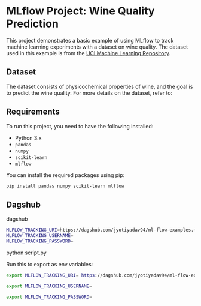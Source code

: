 # MLflow Project: Wine Quality Prediction

This project demonstrates a basic example of using MLflow to track machine learning experiments with a dataset on wine quality. The dataset used in this example is from the [UCI Machine Learning Repository](http://archive.ics.uci.edu/ml/datasets/Wine+Quality).

## Dataset

The dataset consists of physicochemical properties of wine, and the goal is to predict the wine quality. For more details on the dataset, refer to:

## Requirements

To run this project, you need to have the following installed:

- Python 3.x
- `pandas`
- `numpy`
- `scikit-learn`
- `mlflow`

You can install the required packages using pip:

```bash
pip install pandas numpy scikit-learn mlflow
```

## Dagshub 

dagshub

```bash
MLFLOW_TRACKING_URI=https://dagshub.com/jyotiyadav94/ml-flow-examples.mlflow
MLFLOW_TRACKING_USERNAME=
MLFLOW_TRACKING_PASSWORD=
```

python script.py

Run this to export as env variables:

```bash
export MLFLOW_TRACKING_URI= https://dagshub.com/jyotiyadav94/ml-flow-examples.mlflow

export MLFLOW_TRACKING_USERNAME= 

export MLFLOW_TRACKING_PASSWORD=
```

